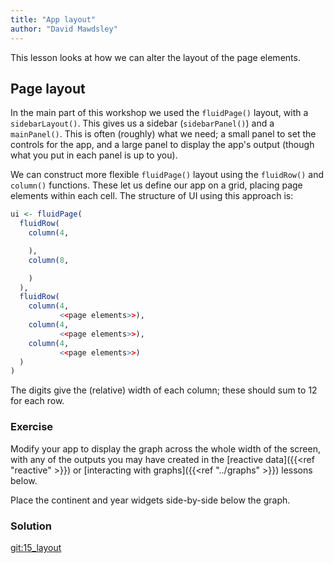 ```yaml
---
title: "App layout"
author: "David Mawdsley"
---
```




This lesson looks at how we can alter the layout of the page elements.

## Page layout

In the main part of this workshop we used the `fluidPage()` layout, with a `sidebarLayout()`.  This gives us a sidebar (`sidebarPanel()`) and a `mainPanel()`.   This is often (roughly) what we need; a small panel to set the controls for the app, and a large panel to display the app's output (though what you put in each panel is up to you).

We can construct more flexible `fluidPage()` layout using the `fluidRow()` and `column()` functions.  These let us define our app on a grid, placing page elements within each cell.  The structure of UI using this approach is:


```r
ui <- fluidPage(
  fluidRow(
    column(4,

    ),
    column(8,

    )
  ),
  fluidRow(
    column(4,
           <<page elements>>),
    column(4,
           <<page elements>>),
    column(4,
           <<page elements>>)
  )
)
```

The digits give the (relative) width of each column; these should sum to 12 for each row.

### Exercise

Modify your app to display the graph across the whole width of the screen, with any of the outputs you may have created in the [reactive data]({{<ref "reactive" >}}) or [interacting with graphs]({{<ref "../graphs" >}}) lessons below.


Place the continent and year widgets side-by-side below the graph.

### Solution

[git:15_layout](https://github.com/UoMResearchIT/r-shiny-course-materials/commit/01a9bb7435bbe75a870c8720adbb7b7df308efda)

